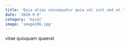```yaml
---
title: 'Quia alias consequatur quia vel sint sed at.'
date: '2020-9-9'
category: 'mysql'
image: 'image106.jpg'
---
```


vitae quisquam quaerat
